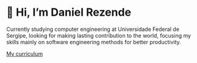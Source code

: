 # 👋 Hi, I’m Daniel Rezende
Currently studying computer engineering at Universidade Federal de Sergipe, looking for making lasting contribution to the world, focusing my skills mainly on software engineering methods for better productivity.

[My curriculum](https://github.com/danielrezende3/curriculum/blob/main/curriculum-en.pdf)

